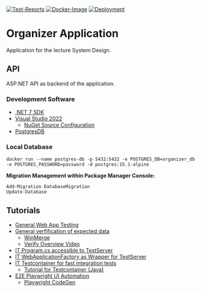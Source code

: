 [![Test-Reports](https://github.com/felixsteinke/organzier-application-demo/actions/workflows/test-reports.yml/badge.svg)](https://github.com/felixsteinke/organzier-application-demo/actions/workflows/test-reports.yml)
[![Docker-Image](https://github.com/felixsteinke/organzier-application-demo/actions/workflows/docker-image.yml/badge.svg)](https://github.com/felixsteinke/organzier-application-demo/actions/workflows/docker-image.yml)
[![Deployment](https://github.com/felixsteinke/organzier-application-demo/actions/workflows/deployment.yml/badge.svg)](https://github.com/felixsteinke/organzier-application-demo/actions/workflows/deployment.yml)

# Organizer Application

Application for the lecture System Design.

## API

ASP.NET API as backend of the application.

### Development Software

* [.NET 7 SDK](https://dotnet.microsoft.com/en-us/download/dotnet/thank-you/sdk-7.0.100-windows-x64-installer)
* [Visual Studio 2022](https://visualstudio.microsoft.com/de/downloads/)
	* [NuGet Source Configuration](https://learn.microsoft.com/en-us/azure/devops/artifacts/nuget/upstream-sources?view=azure-devops#add-nuget-gallery-upstream-source)
* [PostgresDB](https://www.enterprisedb.com/downloads/postgres-postgresql-downloads)

### Local Database

```shell
docker run --name postgres-db -p 5432:5432 -e POSTGRES_DB=organizer_db -e POSTGRES_PASSWORD=password -d postgres:15.1-alpine
```

__Migration Management within Package Manager Console:__

```shell
Add-Migration DatabaseMigration
Update-Database
```

## Tutorials

* [General Web App Testing](https://learn.microsoft.com/en-us/dotnet/architecture/microservices/multi-container-microservice-net-applications/test-aspnet-core-services-web-apps)
* [General verfification of expected data](https://github.com/VerifyTests/Verify)
	* [WinMerge](https://winmerge.org/?lang=en)
	* [Verify Overview Video](https://www.youtube.com/watch?v=wA7oJDyvn4c&ab_channel=%E2%80%A4NETOxford)
* [IT Program.cs accessible to TestServer](https://learn.microsoft.com/en-us/aspnet/core/test/integration-tests?view=aspnetcore-7.0#basic-tests-with-the-default-webapplicationfactory)
* [IT WebApplicationFactory as Wrapper for TestServer](https://stackoverflow.com/questions/69897652/how-do-you-create-a-test-server-in-net-6)
* [IT Testcontainer for fast integration tests](https://dotnet.testcontainers.org/)
	* [Tutorial for Testcontainer (Java)](https://www.youtube.com/watch?v=9fzn0j1jbiQ&t=1148s&ab_channel=SebastianDaschner)
* [E2E Playwright UI Automation](https://playwright.dev/)
	* [Playwright CodeGen](https://playwright.dev/docs/codegen)
